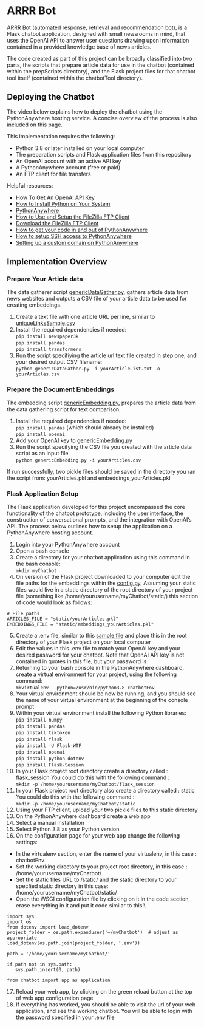 # ARRR Bot 
ARRR Bot (automated response, retrieval and recommendation bot), is a Flask chatbot application, designed with small newsrooms in mind, that uses the OpenAI API to answer user questions drawing upon information contained in a provided knowledge base of news articles.

The code created as part of this project can be broadly classified into two parts, the scripts that prepare article data for use in the chatbot (contained within the prepScripts directory), and the Flask project files for that chatbot tool itself (contained within the chatbotTool directory). 

## Deploying the Chatbot

The video below explains how to deploy the chatbot using the PythonAnywhere hosting service. A concise overview of the process is also included on this page.

This implementation requires the following:
* Python 3.8 or later installed on your local computer
* The preparation scripts and Flask application files from this repository
* An OpenAI account with an active API key
* A PythonAnywhere account (free or paid)
* An FTP client for file transfers

Helpful resources:
* [How To Get An OpenAI API Key](https://youtu.be/SzPE_AE0eEo?si=jf9D8ok9w3QPSQ-c)
* [How to Install Python on Your System](https://realpython.com/installing-python/)
* [PythonAnywhere](https://www.pythonanywhere.com/)
* [How to Use and Setup the FileZilla FTP Client](https://youtu.be/0DpnTp9QeHU?si=0QupsvV_sdMp5yud)
* [Download the FileZilla FTP Client](https://filezilla-project.org/download.php?type=client)
* [How to get your code in and out of PythonAnywhere](https://help.pythonanywhere.com/pages/UploadingAndDownloadingFiles/)
* [How to setup SSH access to PythonAnywhere](https://help.pythonanywhere.com/pages/SSHAccess)
* [Setting up a custom domain on PythonAnywhere](https://help.pythonanywhere.com/pages/CustomDomains/)

## Implementation Overview

### Prepare Your Article data

The data gatherer script [genericDataGather.py](https://github.com/stuartduncan416/chatbot/blob/main/prepScripts/genericDataGather.py), gathers article data from news websites and outputs a CSV file of your article data to be used for creating embeddings. 

1. Create a text file with one article URL per line, similar to [uniqueLinksSample.csv](https://github.com/stuartduncan416/chatbot/blob/main/prepScripts/uniqueLinksSample.csv)
2. Install the required dependencies if needed:\
`pip install newspaper3k`\
`pip install pandas`\
`pip install transformers`
3. Run the script specifiying the article url text file created in step one, and your desired output CSV filename:\
`python genericDataGather.py -i yourArticleList.txt -o yourArticles.csv`

### Prepare the Document Embeddings

The embedding script [genericEmbedding.py](https://github.com/stuartduncan416/chatbot/blob/main/prepScripts/genericEmbedding.py), prepares the article data from the data gathering script for text comparison. 

1. Install the required dependencies if needed:\
`pip install pandas` (which should already be installed)\
`pip install openai`
2. Add your OpenAI key to [genericEmbedding.py](https://github.com/stuartduncan416/chatbot/blob/main/prepScripts/genericEmbedding.py) 
3. Run the script specifying the CSV file you created with the article data script as an input file\
`python genericEmbedding.py -i yourArticles.csv`

If run successfully, two pickle files should be saved in the directory you ran the script from: yourArticles.pkl and embeddings_yourArticles.pkl

### Flask Application Setup

The Flask application developed for this project encompassed the core functionality of the chatbot prototype, including the user interface, the construction of conversational prompts, and the integration with OpenAI’s API. The process below outlines how to setup the application on a PythonAnywhere hosting account. 

1. Login into your PythonAnywhere account
2. Open a bash console
3. Create a directory for your chatbot application using this command in the bash console:\
`mkdir myChatbot`
4. On version of the Flask project downloaded to your computer edit the file paths for the embeddings within the [config.py](https://github.com/stuartduncan416/chatbot/blob/main/chatbotTool/config.py). Assuming your static files would live in a static directory of the root directory of your project file (something like /home/yourusername/myChatbot/static/) this section of code would look as follows:
```
# File paths
ARTICLES_FILE = "static/yourArticles.pkl"
EMBEDDINGS_FILE = "static/embeddings_yourArticles.pkl"
```
5. Create a .env file, similar to this [sample file](https://github.com/stuartduncan416/chatbot/blob/main/chatbotTool/SAMPLE.env) and place this in the root directory of your Flask project on your local computer
6. Edit the values in this .env file to match your OpenAI key and your desired password for your chatbot. Note that OpenAI API key is not contained in quotes in this file, but your password is
7. Returning to your bash console in the PythonAnywhere dashboard, create a virtual environment for your project, using the following command:\
`mkvirtualenv --python=/usr/bin/python3.8 chatbotEnv`
8. Your virtual environment should be now be running, and you should see the name of your virtual environment at the beginning of the console prompt
9. Within your virtual environment install the following Python libraries:\
`pip install numpy`\
`pip install pandas`\
`pip install tiktoken`\
`pip install flask`\
`pip install -U Flask-WTF`\
`pip install openai`\
`pip install python-dotenv`\
`pip install Flask-Session`
10. In your Flask project root directory create a directory called : flask_session You could do this with the following command :\
`mkdir -p /home/yourusername/myChatbot/flask_session`
11. In your Flask project root directory also create a directory called : static You could do this with the following command :\
`mkdir -p /home/yourusername/myChatbot/static`
12. Using your FTP client, upload your two pickle files to this static directory
13. On the PythonAnywhere dashboard create a web app
14. Select a manual installation
15. Select Python 3.8 as your Python version
16. On the configuration page for your web app change the following settings:
  - In the virtualenv section, enter the name of your virtualenv, in this case : chatbotEnv
  - Set the working directory to your project root directory, in this case : /home/yourusername/myChatbot/
  - Set the static files URL to /static/ and the static directory to your specfied static directory in this case: /home/yourusername/myChatbot/static/
  - Open the WSGI configuration file by clicking on it in the code section, erase everything in it and put it code similar to this:\
```
import sys
import os
from dotenv import load_dotenv
project_folder = os.path.expanduser('~/myChatbot')  # adjust as appropriate
load_dotenv(os.path.join(project_folder, '.env'))

path = '/home/yourusername/myChatbot/'

if path not in sys.path:
   sys.path.insert(0, path)

from chatbot import app as application
```
17. Reload your web app, by clicking on the green reload button at the top of web app configuration page
18. If everything has worked, you should be able to visit the url of your web application, and see the working chatbot. You will be able to login with the password specified in your .env file

    
    









